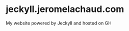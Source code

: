 jeckyll.jeromelachaud.com
=========================

My website powered by Jeckyll and hosted on GH
